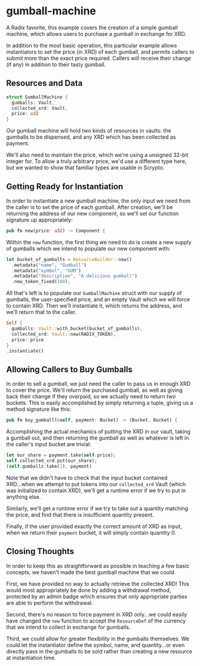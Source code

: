 # gumball-machine
A Radix favorite, this example covers the creation of a simple gumball machine, which allows users to purchase a gumball in exchange for XRD.

In addition to the most basic operation, this particular example allows instantiators to set the price (in XRD) of each gumball, and permits callers to submit more than the exact price required.  Callers will receive their change (if any) in addition to their tasty gumball.

## Resources and Data
```rust
struct GumballMachine {
  gumballs: Vault,
  collected_xrd: Vault,
  price: u32
}
```
Our gumball machine will hold two kinds of resources in vaults: the gumballs to be dispensed, and any XRD which has been collected as payment.

We'll also need to maintain the price, which we're using a unsigned 32-bit integer for.  To allow a truly arbitrary price, we'd use a different type here, but we wanted to show that familiar types are usable in Scrypto.

## Getting Ready for Instantiation
In order to instantiate a new gumball machine, the only input we need from the caller is to set the price of each gumball.  After creation, we'll be returning the address of our new component, so we'll set our function signature up appropriately:

```rust
pub fn new(price: u32) -> Component {
```

Within the `new` function, the first thing we need to do is create a new supply of gumballs which we intend to populate our new component with:

```rust
let bucket_of_gumballs = ResourceBuilder::new()
  .metadata("name", "Gumball")
  .metadata("symbol", "GUM")
  .metadata("description", "A delicious gumball")
  .new_token_fixed(100);
```

All that's left is to populate our `GumballMachine` struct with our supply of gumballs, the user-specified price, and an empty Vault which we will force to contain XRD.  Then we'll instantiate it, which returns the address, and we'll return that to the caller.

```rust
Self {
  gumballs: Vault::with_bucket(bucket_of_gumballs),
  collected_xrd: Vault::new(RADIX_TOKEN),
  price: price
}
.instantiate()
```

## Allowing Callers to Buy Gumballs
In order to sell a gumball, we just need the caller to pass us in enough XRD to cover the price.  We'll return the purchased gumball, as well as giving back their change if they overpaid, so we actually need to return _two_ buckets.  This is easily accomplished by simply returning a tuple, giving us a method signature like this:

```rust
pub fn buy_gumball(&self, payment: Bucket) -> (Bucket, Bucket) {
```

Accomplishing the actual mechanics of putting the XRD in our vault, taking a gumball out, and then returning the gumball as well as whatever is left in the caller's input bucket are trivial:

```rust
let our_share = payment.take(self.price);
self.collected_xrd.put(our_share);
(self.gumballs.take(1), payment)
```

Note that we didn't have to check that the input bucket contained XRD...when we attempt to put tokens into our `collected_xrd` Vault (which was initialized to contain XRD), we'll get a runtime error if we try to put in anything else.

Similarly, we'll get a runtime error if we try to take out a quantity matching the price, and find that there is insufficient quantity present.

Finally, if the user provided exactly the correct amount of XRD as input, when we return their `payment` bucket, it will simply contain quantity 0.

## Closing Thoughts
In order to keep this as straightforward as possible in teaching a few basic concepts, we haven't made the best gumball machine that we could.

First, we have provided no way to actually retrieve the collected XRD!  This would most appropriately be done by adding a withdrawal method, protected by an admin badge which ensures that only appropriate parties are able to perform the withdrawal.

Second, there's no reason to force payment in XRD only...we could easily have changed the `new` function to accept the `ResourceDef` of the currency that we intend to collect in exchange for gumballs.

Third, we could allow for greater flexibility in the gumballs themselves.  We could let the instantiator define the symbol, name, and quantity...or even directly pass in the gumballs to be sold rather than creating a new resource at instantiation time.